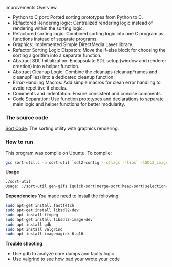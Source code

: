 Improvements Overview

- Python to C port: Ported sorting prototypes from Python to C.
- REfactored Rendering logic: Centralized rendering logic instead of rendering within the sorting logic.
- Refactored sorting logic: Combined sorting logic into one C program as functions instead of separate programs.
- Graphics: Implemented Simple DirectMedia Layer library.
- Refactor Sorting Logic Dispatch: Move the if-else block for choosing the sorting algorithm into a separate function.
- Abstract SDL Initialization: Encapsulate SDL setup (window and renderer creation) into a helper function.
- Abstract Cleanup Logic: Combine the cleanups (cleanupFrames and cleanupFiles) into a dedicated cleanup function.
- Error-Handling Macros: Add simple macros for clean error handling to avoid repetitive if checks.
- Comments and Indentation: Ensure consistent and concise comments.
- Code Separation: Use function prototypes and declarations to separate main logic and helper functions for better modularity.

### The source code
[Sort Code](./sort-util.c):  The sorting utility with graphics rendering.

### How to run
This program was compile on Ubuntu.  To compile:

```bash
gcc sort-util.c -o sort-util `sdl2-config --cflags --libs` -lSDL2_image -g -O0
```

**Usage**
```bash
./sort-util
Usage: ./sort-util gen-gifs [quick-sort|merge-sort|heap-sort|selection-sort|insertion-sort|bubble-sort|shell-sort|three-way-quick-sort]
```
**Dependencies**
You made need to install the following:
```bash
sudo apt-get install fastfetch
sudo apt-get install libsdl2-dev
sudo apt install ffmpeg
sudo apt-get install libsdl2-image-dev
sudo apt install gdb
sudo apt install valgrind
sudo apt install imagemagick-6.q16
```

**Trouble shooting**
- Use gdb to analyze core dumps and faulty logic
- Use valgrind to see how bad your wrote your code


